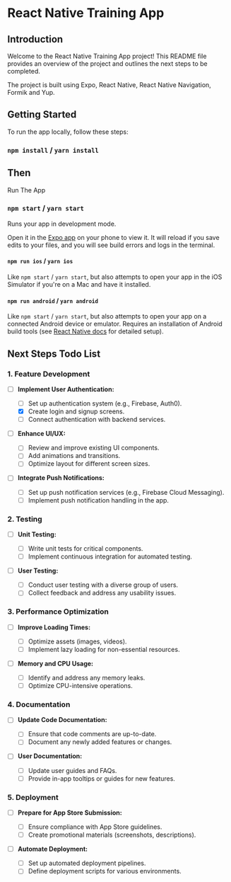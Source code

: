 # React Native Training App

## Introduction

Welcome to the React Native Training App project! This README file provides an overview of the project and outlines the next steps to be completed.

The project is built using Expo, React Native, React Native Navigation, Formik and Yup.

## Getting Started

To run the app locally, follow these steps:

### `npm install` / `yarn install`

## Then

Run The App

### `npm start` / `yarn start`

Runs your app in development mode.

Open it in the [Expo app](https://expo.io) on your phone to view it. It will reload if you save edits to your files, and you will see build errors and logs in the terminal.

#### `npm run ios` / `yarn ios`

Like `npm start` / `yarn start`, but also attempts to open your app in the iOS Simulator if you're on a Mac and have it installed.

#### `npm run android` / `yarn android`

Like `npm start` / `yarn start`, but also attempts to open your app on a connected Android device or emulator. Requires an installation of Android build tools (see [React Native docs](https://facebook.github.io/react-native/docs/getting-started.html) for detailed setup).

## Next Steps Todo List

### 1. Feature Development

- [ ] **Implement User Authentication:**

  - [ ] Set up authentication system (e.g., Firebase, Auth0).
  - [x] Create login and signup screens.
  - [ ] Connect authentication with backend services.

- [ ] **Enhance UI/UX:**

  - [ ] Review and improve existing UI components.
  - [ ] Add animations and transitions.
  - [ ] Optimize layout for different screen sizes.

- [ ] **Integrate Push Notifications:**
  - [ ] Set up push notification services (e.g., Firebase Cloud Messaging).
  - [ ] Implement push notification handling in the app.

### 2. Testing

- [ ] **Unit Testing:**

  - [ ] Write unit tests for critical components.
  - [ ] Implement continuous integration for automated testing.

- [ ] **User Testing:**
  - [ ] Conduct user testing with a diverse group of users.
  - [ ] Collect feedback and address any usability issues.

### 3. Performance Optimization

- [ ] **Improve Loading Times:**

  - [ ] Optimize assets (images, videos).
  - [ ] Implement lazy loading for non-essential resources.

- [ ] **Memory and CPU Usage:**
  - [ ] Identify and address any memory leaks.
  - [ ] Optimize CPU-intensive operations.

### 4. Documentation

- [ ] **Update Code Documentation:**

  - [ ] Ensure that code comments are up-to-date.
  - [ ] Document any newly added features or changes.

- [ ] **User Documentation:**
  - [ ] Update user guides and FAQs.
  - [ ] Provide in-app tooltips or guides for new features.

### 5. Deployment

- [ ] **Prepare for App Store Submission:**

  - [ ] Ensure compliance with App Store guidelines.
  - [ ] Create promotional materials (screenshots, descriptions).

- [ ] **Automate Deployment:**
  - [ ] Set up automated deployment pipelines.
  - [ ] Define deployment scripts for various environments.
